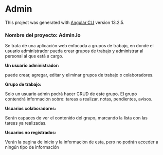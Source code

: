 # Admin

This project was generated with [Angular CLI](https://github.com/angular/angular-cli) version 13.2.5.

### Nombre del proyecto: Admin.io

Se trata de una aplicación web enfocada a grupos de trabajo, en donde el usuario administrador pueda crear grupos de trabajo y administrar al personal al que está a cargo.

**Un usuario administrador:**

puede crear, agregar, editar y eliminar grupos de trabajo o colaboradores.

**Grupo de trabajo:**

Solo un usuario admin podrá hacer CRUD de este grupo.
El grupo contendrá información sobre: tareas a realizar, notas, pendientes, avisos.

**Usuarios colaboradores:**

Serán capaces de ver el contenido del grupo, marcando la lista con las tareas ya realizadas.

**Usuarios no registrados:**

Verán la pagina de inicio y la información de esta, pero no podrán acceder a ningún tipo de información
